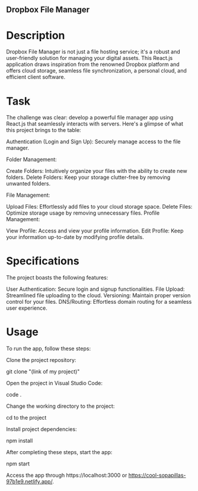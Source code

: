 ## Dropbox File Manager

# Description

Dropbox File Manager is not just a file hosting service; it's a robust and user-friendly solution for managing your digital assets. This React.js application draws inspiration from the renowned Dropbox platform and offers cloud storage, seamless file synchronization, a personal cloud, and efficient client software.

# Task

The challenge was clear: develop a powerful file manager app using React.js that seamlessly interacts with servers. Here's a glimpse of what this project brings to the table:

Authentication (Login and Sign Up): Securely manage access to the file manager.

Folder Management:

Create Folders: Intuitively organize your files with the ability to create new folders.
Delete Folders: Keep your storage clutter-free by removing unwanted folders.

File Management:

Upload Files: Effortlessly add files to your cloud storage space.
Delete Files: Optimize storage usage by removing unnecessary files.
Profile Management:

View Profile: Access and view your profile information.
Edit Profile: Keep your information up-to-date by modifying profile details.

# Specifications

The project boasts the following features:

User Authentication: Secure login and signup functionalities.
File Upload: Streamlined file uploading to the cloud.
Versioning: Maintain proper version control for your files.
DNS/Routing: Effortless domain routing for a seamless user experience.

# Usage

To run the app, follow these steps:

Clone the project repository:

git clone "(link of my project)"

Open the project in Visual Studio Code:

code .

Change the working directory to the project:

cd to the project

Install project dependencies:

npm install

After completing these steps, start the app:

npm start

Access the app through https://localhost:3000 or https://cool-sopapillas-97b1e9.netlify.app/.
